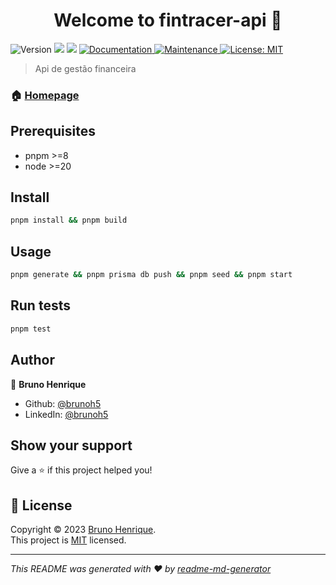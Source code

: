 <h1 align="center">Welcome to fintracer-api 👋</h1>
<p>
  <img alt="Version" src="https://img.shields.io/badge/version-1.0.0-blue.svg?cacheSeconds=2592000" />
  <img src="https://img.shields.io/badge/pnpm-%3E%3D8-blue.svg" />
  <img src="https://img.shields.io/badge/node-%3E%3D20-blue.svg" />
  <a href="https://github.com/brunoh5/fintracer-api#readme" target="_blank">
    <img alt="Documentation" src="https://img.shields.io/badge/documentation-yes-brightgreen.svg" />
  </a>
  <a href="https://github.com/brunoh5/fintracer-api/graphs/commit-activity" target="_blank">
    <img alt="Maintenance" src="https://img.shields.io/badge/Maintained%3F-yes-green.svg" />
  </a>
  <a href="https://github.com/brunoh5/fintracer-api/blob/master/LICENSE" target="_blank">
    <img alt="License: MIT" src="https://img.shields.io/github/license/brunoh5/fintracer-api" />
  </a>
</p>

> Api de gestão financeira

### 🏠 [Homepage](https://fintracer.com.br)

## Prerequisites

- pnpm >=8
- node >=20

## Install

```sh
pnpm install && pnpm build
```

## Usage

```sh
pnpm generate && pnpm prisma db push && pnpm seed && pnpm start
```

## Run tests

```sh
pnpm test
```

## Author

👤 **Bruno Henrique**

* Github: [@brunoh5](https://github.com/brunoh5)
* LinkedIn: [@brunoh5](https://linkedin.com/in/brunoh5)

## Show your support

Give a ⭐️ if this project helped you!

## 📝 License

Copyright © 2023 [Bruno Henrique](https://github.com/brunoh5).<br />
This project is [MIT](https://github.com/brunoh5/fintracer-api/blob/master/LICENSE) licensed.

***
_This README was generated with ❤️ by [readme-md-generator](https://github.com/kefranabg/readme-md-generator)_
